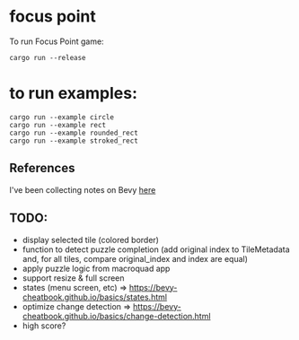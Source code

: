 # focus point

To run Focus Point game:

    cargo run --release

# to run examples:

    cargo run --example circle
    cargo run --example rect
    cargo run --example rounded_rect
    cargo run --example stroked_rect

## References

I've been collecting notes on Bevy [here](./BEVY_REFERENCES.md)

## TODO:

- display selected tile (colored border)
- function to detect puzzle completion (add original index to TileMetadata and, for all tiles, compare original_index and index are equal)
- apply puzzle logic from macroquad app
- support resize & full screen
- states (menu screen, etc) => https://bevy-cheatbook.github.io/basics/states.html
- optimize change detection => https://bevy-cheatbook.github.io/basics/change-detection.html
- high score?
